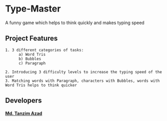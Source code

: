 # Type-Master
A funny game which helps to think quickly and makes typing speed


## **Project Features**

```
1. 3 different categories of tasks:
      a) Word Tris
      b) Bubbles
      c) Paragraph

2. Introducing 3 difficulty levels to increase the typing speed of the user
3. Matching words with Paragraph, characters with Bubbles, words with Word Tris helps to think quicker
```


## **Developers**
#### [Md. Tanzim Azad](https://github.com/TanzimAzadNishan)
